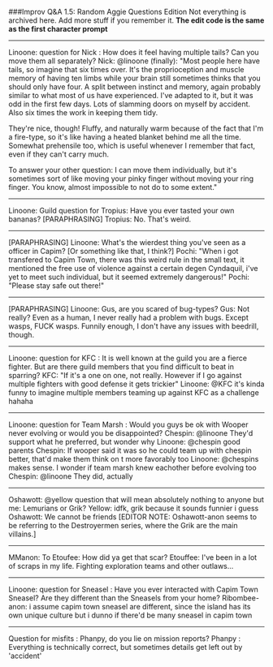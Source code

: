 ###Improv Q&A 1.5: Random Aggie Questions Edition
Not everything is archived here. Add more stuff if you remember it. **The edit code is the same as the first character prompt**

---
Linoone: question for Nick : How does it feel having multiple tails? Can you move them all separately?
Nick: @linoone (finally): "Most people here have tails, so imagine that six times over. It's the proprioception and muscle memory of having ten limbs while your brain still sometimes thinks that you should only have four. A split between instinct and memory, again probably similar to what most of us have experienced. I've adapted to it, but it was odd in the first few days. Lots of slamming doors on myself by accident. Also six times the work in keeping them tidy.

They're nice, though! Fluffy, and naturally warm because of the fact that I'm a fire-type, so it's like having a heated blanket behind me all the time. Somewhat prehensile too, which is useful whenever I remember that fact, even if they can't carry much.

To answer your other question: I can move them individually, but it's sometimes sort of like moving your pinky finger without moving your ring finger. You know, almost impossible to not do to some extent."

---
Linoone: Guild question for Tropius: Have you ever tasted your own bananas?
[PARAPHRASING] Tropius: No. That's weird.

---
[PARAPHRASING] Linoone: What's the wierdest thing you've seen as a officer in Capim? [Or something like that, I think?]
Pochi: "When i got transfered to Capim Town, there was this weird rule in the small text, it mentioned the free use of violence against a certain degen Cyndaquil, i've yet to meet such individual, but it seemed extremely dangerous!"
Pochi: "Please stay safe out there!"

---
[PARAPHRASING] Linoone: Gus, are you scared of bug-types?
Gus: Not really? Even as a human, I never really had a problem with bugs. Except wasps, FUCK wasps. Funnily enough, I don't have any issues with beedrill, though.

---
Linoone: question for KFC : It is well known at the guild you are a fierce fighter. But are there guild members that you find difficult to beat in sparring?
KFC: "If it's a one on one, not really. However if I go against multiple fighters with good defense it gets trickier"
Linoone: @KFC it's kinda funny to imagine multiple members teaming up against KFC as a challenge hahaha

---
Linoone: question for Team Marsh : Would you guys be ok with Wooper never evolving or would you be disappointed?
Chespin: @linoone They'd support what he preferred, but wonder why
Linoone: @chespin good parents
Chespin: If wooper said it was so he could team up with chespin better, that'd make them think on t more favorably too
Linoone: @chespins makes sense. I wonder if team marsh knew eachother before evolving too
Chespin: @linoone They did, actually

---
Oshawott: @yellow question that will mean absolutely nothing to anyone but me: Lemurians or Grik?
Yellow: idfk, grik because it sounds funnier i guess
Oshawott: We cannot be friends
[EDITOR NOTE: Oshawott-anon seems to be referring to the Destroyermen series, where the Grik are the main villains.]

---
MManon: To Etoufee: How did ya get that scar?
Etouffee: I've been in a lot of scraps in my life. Fighting exploration teams and other outlaws...

---
Linoone: question for Sneasel : Have you ever interacted with Capim Town Sneasel? Are they different than the Sneasels from your home?
Ribombee-anon: i assume capim town sneasel are different, since the island has its own unique culture but i dunno if there'd be many sneasel in capim town

---
Question for misfits : Phanpy, do you lie on mission reports?
Phanpy : Everything is technically correct, but sometimes details get left out by 'accident'